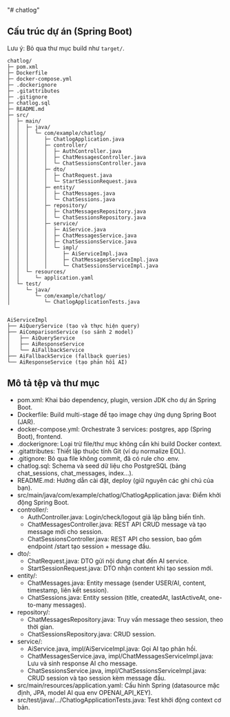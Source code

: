 "# chatlog"

## Cấu trúc dự án (Spring Boot)

Lưu ý: Bỏ qua thư mục build như `target/`.

```text
chatlog/
├─ pom.xml
├─ Dockerfile
├─ docker-compose.yml
├─ .dockerignore
├─ .gitattributes
├─ .gitignore
├─ chatlog.sql
├─ README.md
├─ src/
│  ├─ main/
│  │  ├─ java/
│  │  │  └─ com/example/chatlog/
│  │  │     ├─ ChatlogApplication.java
│  │  │     ├─ controller/
│  │  │     │  ├─ AuthController.java
│  │  │     │  ├─ ChatMessagesController.java
│  │  │     │  └─ ChatSessionsController.java
│  │  │     ├─ dto/
│  │  │     │  ├─ ChatRequest.java
│  │  │     │  └─ StartSessionRequest.java
│  │  │     ├─ entity/
│  │  │     │  ├─ ChatMessages.java
│  │  │     │  └─ ChatSessions.java
│  │  │     ├─ repository/
│  │  │     │  ├─ ChatMessagesRepository.java
│  │  │     │  └─ ChatSessionsRepository.java
│  │  │     ├─ service/
│  │  │     │  ├─ AiService.java
│  │  │     │  ├─ ChatMessagesService.java
│  │  │     │  ├─ ChatSessionsService.java
│  │  │     │  └─ impl/
│  │  │     │     ├─ AiServiceImpl.java
│  │  │     │     ├─ ChatMessagesServiceImpl.java
│  │  │     │     └─ ChatSessionsServiceImpl.java
│  │  └─ resources/
│  │     └─ application.yaml
│  └─ test/
│     └─ java/
│        └─ com/example/chatlog/
│           └─ ChatlogApplicationTests.java


AiServiceImpl
├── AiQueryService (tạo và thực hiện query)
├── AiComparisonService (so sánh 2 model)
│   ├── AiQueryService
│   ├── AiResponseService  
│   └── AiFallbackService
├── AiFallbackService (fallback queries)
└── AiResponseService (tạo phản hồi AI)
```

## Mô tả tệp và thư mục

- pom.xml: Khai báo dependency, plugin, version JDK cho dự án Spring Boot.
- Dockerfile: Build multi-stage để tạo image chạy ứng dụng Spring Boot (JAR).
- docker-compose.yml: Orchestrate 3 services: postgres, app (Spring Boot), frontend.
- .dockerignore: Loại trừ file/thư mục không cần khi build Docker context.
- .gitattributes: Thiết lập thuộc tính Git (ví dụ normalize EOL).
- .gitignore: Bỏ qua file không commit, đã có rule cho .env.
- chatlog.sql: Schema và seed dữ liệu cho PostgreSQL (bảng chat_sessions, chat_messages, index...).
- README.md: Hướng dẫn cài đặt, deploy (giữ nguyên các ghi chú của bạn).
- src/main/java/com/example/chatlog/ChatlogApplication.java: Điểm khởi động Spring Boot.
- controller/:
  - AuthController.java: Login/check/logout giả lập bằng biến tĩnh.
  - ChatMessagesController.java: REST API CRUD message và tạo message mới cho session.
  - ChatSessionsController.java: REST API cho session, bao gồm endpoint /start tạo session + message đầu.
- dto/:
  - ChatRequest.java: DTO gửi nội dung chat đến AI service.
  - StartSessionRequest.java: DTO nhận content khi tạo session mới.
- entity/:
  - ChatMessages.java: Entity message (sender USER/AI, content, timestamp, liên kết session).
  - ChatSessions.java: Entity session (title, createdAt, lastActiveAt, one-to-many messages).
- repository/:
  - ChatMessagesRepository.java: Truy vấn message theo session, theo thời gian.
  - ChatSessionsRepository.java: CRUD session.
- service/:
  - AiService.java, impl/AiServiceImpl.java: Gọi AI tạo phản hồi.
  - ChatMessagesService.java, impl/ChatMessagesServiceImpl.java: Lưu và sinh response AI cho message.
  - ChatSessionsService.java, impl/ChatSessionsServiceImpl.java: CRUD session và tạo session kèm message đầu.
- src/main/resources/application.yaml: Cấu hình Spring (datasource mặc định, JPA, model AI qua env OPENAI_API_KEY).
- src/test/java/.../ChatlogApplicationTests.java: Test khởi động context cơ bản.


<!-- 

docker tag chatlog:latest vvqhuy1999/chatlog:latest
docker push vvqhuy1999/chatlog:latest 


docker pull vvqhuy1999/chatlog:latest

docker run -d --name chatlog-standalone --network chatlog_chatlog-network -p 8080:8080 -e SPRING_DATASOURCE_URL=jdbc:postgresql://postgres:5432/chatlog -e SPRING_DATASOURCE_USERNAME=chatlog_user -e SPRING_DATASOURCE_PASSWORD=chatlog_password -e SPRING_DATASOURCE_DRIVER_CLASS_NAME=org.postgresql.Driver -e SPRING_JPA_HIBERNATE_DDL_AUTO=update -e SPRING_JPA_SHOW_SQL=true -e SPRING_JPA_DATABASE_PLATFORM=org.hibernate.dialect.PostgreSQLDialect vvqhuy1999/chatlog:latest

-->

<!-- 
# Add Docker's official GPG key:
sudo apt-get update
sudo apt-get install ca-certificates curl
sudo install -m 0755 -d /etc/apt/keyrings
sudo curl -fsSL https://download.docker.com/linux/ubuntu/gpg -o /etc/apt/keyrings/docker.asc
sudo chmod a+r /etc/apt/keyrings/docker.asc

# Add the repository to Apt sources:
echo \
  "deb [arch=$(dpkg --print-architecture) signed-by=/etc/apt/keyrings/docker.asc] https://download.docker.com/linux/ubuntu \
  $(. /etc/os-release && echo "${UBUNTU_CODENAME:-$VERSION_CODENAME}") stable" | \
  sudo tee /etc/apt/sources.list.d/docker.list > /dev/null
sudo apt-get update 



sudo apt-get install docker-ce docker-ce-cli containerd.io docker-buildx-plugin docker-compose-plugin

sudo docker run hello-world


sudo docker network create chatlog_chatlog-network


sudo docker run -d --name postgres --network chatlog_chatlog-network \
  -e POSTGRES_DB=chatlog \
  -e POSTGRES_USER=chatlog_user \
  -e POSTGRES_PASSWORD=chatlog_password \
  -v postgres_data:/var/lib/postgresql/data \
  postgres:16-alpine


sudo docker pull vvqhuy1999/chatlog:latest

sudo docker run -d --name chatlog-standalone --network chatlog_chatlog-network -p 8080:8080 \
  -e SPRING_DATASOURCE_URL=jdbc:postgresql://postgres:5432/chatlog \
  -e SPRING_DATASOURCE_USERNAME=chatlog_user \
  -e SPRING_DATASOURCE_PASSWORD=chatlog_password \
  vvqhuy1999/chatlog:latest


sudo docker cp chatlog.sql postgres:/tmp/chatlog.sql  Lỗi

sudo docker cp /home/httt/chatlog/chatlog.sql postgres:/tmp/chatlog.sql  Lỗi

pwd: /home/httt

ls -l: total 0


docker ps --format "{{.Names}}"
return : chatlog-standalone, postgres

sudo docker exec -it postgres psql -U chatlog_user -d chatlog -c "select current_user, current_database();"
 current_user | current_database
--------------+------------------
 chatlog_user | chatlog
(1 row)
---------------------------------------------------------------------------------



httt@hpt-botlog-srv:~$ sudo docker exec -i postgres psql -U chatlog_user -d chatlog -v ON_ERROR_STOP=1 < /home/httt/chatlog.sql
[sudo] password for httt:
NOTICE:  relation "chat_sessions" already exists, skipping
CREATE TABLE
CREATE TABLE
NOTICE:  relation "chat_messages" already exists, skipping
NOTICE:  relation "idx_chat_sessions_last_active" already exists, skipping
CREATE INDEX
NOTICE:  relation "idx_chat_messages_session_time" already exists, skipping
CREATE INDEX
INSERT 0 1
INSERT 0 1
INSERT 0 1
INSERT 0 4
INSERT 0 3
INSERT 0 3


sudo docker ps -a
sudo docker images
sudo docker volume ls
sudo docker network ls

remove container
sudo docker rm -f $(sudo docker ps -aq) || true
remove image
sudo docker rmi -f $(sudo docker images -q) || true

sudo docker volume rm $(sudo docker volume ls -q) || true
sudo docker network prune -f

create image cho docker
docker build -t chatlog:latest .
docker build -t log-chatbot-frontend:latest .


push image dockerhub
docker tag chatlog:latest vvqhuy1999/chatlog:latest
docker tag log-chatbot-frontend:latest vvqhuy1999/log-chatbot-frontend:latest

docker push vvqhuy1999/chatlog:latest
docker push vvqhuy1999/log-chatbot-frontend:latest

pull về server run file docker-compose.yml
thêm file .env vào 
# trong thư mục chứa docker-compose.yml và .env
sudo docker compose --env-file .env up -d
# nếu đã chạy trước đó và thay đổi biến:
sudo docker compose --env-file .env up -d --force-recreate

# Kiem tra container và tên 
sudo docker ps --format '{{.Names}}\t{{.Image}}'
log-chatbot-frontend    vvqhuy1999/log-chatbot-frontend:latest
chatlog-app     vvqhuy1999/chatlog:latest
chatlog-postgres        postgres:16-alpine


sudo docker exec -e PGPASSWORD=postgres -it chatlog-postgres \
  psql -U postgres -d postgres -c "CREATE DATABASE chatlog OWNER postgres;"

-->

<!-- 
>>>>>>> f77efcad0dd406f5d8651cac8913aad58f1db5eb
sudo apt install openjdk-21-jdk
java -version
javac -version


export JAVA_HOME=/usr/lib/jvm/java-21-openjdk-amd64
echo 'export JAVA_HOME=/usr/lib/jvm/java-21-openjdk-amd64' >> ~/.bashrc


sudo apt install maven
mvn -version

`
Apache Maven 3.8.7
Maven home: /usr/share/maven
Java version: 21.0.8, vendor: Ubuntu, runtime: /usr/lib/jvm/java-21-openjdk-amd64
Default locale: en_US, platform encoding: UTF-8
OS name: "linux", version: "6.8.0-41-generic", arch: "amd64", family: "unix"`

sudo apt install postgresql postgresql-contrib


# Kiểm tra version
sudo -u postgres psql -c "SELECT version();"
`PostgreSQL 16.9 (Ubuntu 16.9-0ubuntu0.24.04.1) on x86_64-pc-linux-gnu, compiled by gcc
(Ubuntu 13.3.0-6ubuntu2~24.04) 13.3.0, 64-bit`

# Switch sang postgres user và vào psql
sudo -u postgres psql

-- Tạo database chatlog
CREATE DATABASE chatlog;

-- Kiểm tra user postgres đã tồn tại (mặc định có sẵn)
\du

-- Set password cho user postgres
ALTER USER postgres PASSWORD 'postgres';

-- Grant quyền cho user postgres trên database chatlog
GRANT ALL PRIVILEGES ON DATABASE chatlog TO postgres;

-- Connect vào database chatlog để test
\c chatlog

-- Kiểm tra connection
SELECT current_database(), current_user;

-- Thoát psql
\q


sudo -u postgres psql -d chatlog

# Copy file vào thư mục /tmp
cp /home/httt/chatlog/chatlog.sql /tmp/

# Set quyền cho file
chmod 644 /tmp/chatlog.sql

# Vào lại psql
sudo -u postgres psql -d chatlog

# Import file
\i /tmp/chatlog.sql
# thoat khoi
\q

# kiem tra postgres
sudo ss -tlnp | grep postgres


# vao thu muc du an
cd chatlog


# Chạy dự án
mvn clean install
mvn spring-boot:run



# New tab chạy cho fontend

# Download và chạy script setup cho Node.js 22.x
curl -fsSL https://deb.nodesource.com/setup_22.x | sudo -E bash -

# Cài đặt Node.js và npm
sudo apt-get install -y nodejs

# Kiểm tra version
node -v    # Should show v22.19.0
npm -v     # Should show 10.9.3

# cài đặt nginx
sudo apt install nginx

# Tạo file cấu hình trong sites-available
sudo nano /etc/nginx/sites-available/log-chatbot

Ctrl + o , enter, Ctrl + Enter

# Tạo lại symbolic link
sudo ln -s /etc/nginx/sites-available/log-chatbot /etc/nginx/sites-enabled/

# Thay đổi quyền sở hữu thư mục dist cho www-data (user mà Nginx chạy)
sudo chown -R www-data:www-data /home/httt/log-chatbot/dist

# Đảm bảo tất cả các file trong thư mục dist có quyền đọc
sudo chmod -R 755 /home/httt/log-chatbot/dist

# restart nginx
sudo systemctl restart nginx


httt@hpt-botlog-srv:~/log-chatbot$ ls -ld /home/httt/log-chatbot/dist
drwxr-xr-x 3 www-data www-data 4096 Sep  9 07:40 /home/httt/log-chatbot/dist
httt@hpt-botlog-srv:~/log-chatbot$ ls -la /home/httt/log-chatbot/dist/index.html
-rwxr-xr-x 1 www-data www-data 440 Sep  9 07:40 /home/httt/log-chatbot/dist/index.html
httt@hpt-botlog-srv:~/log-chatbot$ ls -ld /home/httt/log-chatbot
drwxrwxr-x 8 httt httt 4096 Sep  9 07:18 /home/httt/log-chatbot
httt@hpt-botlog-srv:~/log-chatbot$ ^C
httt@hpt-botlog-srv:~/log-chatbot$ ps aux | grep nginx
root      465580  0.0  0.0  11288  3904 ?        Ss   07:51   0:00 nginx: master process /usr/sbin/nginx -g daemon on; master_process on;
www-data  467145  0.0  0.0  12824  5200 ?        S    07:55   0:00 nginx: worker process
www-data  467146  0.0  0.0  12824  5328 ?        S    07:55   0:00 nginx: worker process
www-data  467147  0.0  0.0  12824  5200 ?        S    07:55   0:00 nginx: worker process
www-data  467148  0.0  0.0  12824  4560 ?        S    07:55   0:00 nginx: worker process
httt      475831  0.0  0.0   6544  2304 pts/3    S+   08:19   0:00 grep --color=auto nginx
httt@hpt-botlog-srv:~/log-chatbot$ ^C
httt@hpt-botlog-srv:~/log-chatbot$ ls -ld /home/httt
drwxr-x--- 9 httt httt 4096 Sep  9 07:07 /home/httt
httt@hpt-botlog-srv:~/log-chatbot$ chmod 755 /home/httt
httt@hpt-botlog-srv:~/log-chatbot$ ls -ld /home/httt
drwxr-xr-x 9 httt httt 4096 Sep  9 07:07 /home/httt
httt@hpt-botlog-srv:~/log-chatbot$ sudo -u www-data test -r /home/httt/log-chatbot/dist/index.html && echo "✅ Có thể đọc index.html" || echo "❌ Vẫn không thể đọc index.html"
✅ Có thể đọc index.html
httt@hpt-botlog-srv:~/log-chatbot$ sudo systemctl restart nginx


-->

